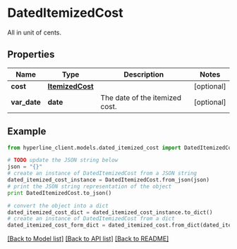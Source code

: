 # DatedItemizedCost

All in unit of cents.

## Properties
Name | Type | Description | Notes
------------ | ------------- | ------------- | -------------
**cost** | [**ItemizedCost**](ItemizedCost.md) |  | [optional] 
**var_date** | **date** | The date of the itemized cost. | [optional] 

## Example

```python
from hyperline_client.models.dated_itemized_cost import DatedItemizedCost

# TODO update the JSON string below
json = "{}"
# create an instance of DatedItemizedCost from a JSON string
dated_itemized_cost_instance = DatedItemizedCost.from_json(json)
# print the JSON string representation of the object
print DatedItemizedCost.to_json()

# convert the object into a dict
dated_itemized_cost_dict = dated_itemized_cost_instance.to_dict()
# create an instance of DatedItemizedCost from a dict
dated_itemized_cost_form_dict = dated_itemized_cost.from_dict(dated_itemized_cost_dict)
```
[[Back to Model list]](../README.md#documentation-for-models) [[Back to API list]](../README.md#documentation-for-api-endpoints) [[Back to README]](../README.md)


